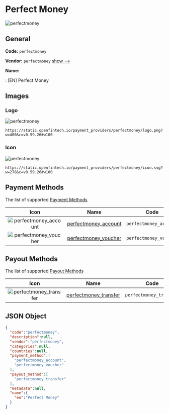 
# Perfect Money 
![perfectmoney](https://static.openfintech.io/payment_providers/perfectmoney/logo.png?w=400&c=v0.59.26#w100)  

## General 
 
**Code:** `perfectmoney` 
 
**Vendor:** `perfectmoney` [show -->](/vendors/perfectmoney/) 
 
**Name:** 
 
:	[EN] Perfect Money 
 

## Images 

### Logo 
 
![perfectmoney](https://static.openfintech.io/payment_providers/perfectmoney/logo.png?w=400&c=v0.59.26#w100)  

```
https://static.openfintech.io/payment_providers/perfectmoney/logo.png?w=400&c=v0.59.26#w100
```  

### Icon 
 
![perfectmoney](https://static.openfintech.io/payment_providers/perfectmoney/icon.svg?w=278&c=v0.59.26#w100)  

```
https://static.openfintech.io/payment_providers/perfectmoney/icon.svg?w=278&c=v0.59.26#w100
```  

## Payment Methods 
 
The list of supported [Payment Methods](/payment-methods/) 

|Icon|Name|Code| 
|:---:|:---:|:---:| 
|![perfectmoney_account](https://static.openfintech.io/payment_methods/perfectmoney_account/icon.svg?w=278&c=v0.59.26#w100) |[perfectmoney_account](/payment-methods/perfectmoney_account/)|`perfectmoney_account`| 
|![perfectmoney_voucher](https://static.openfintech.io/payment_methods/perfectmoney_voucher/icon.svg?w=278&c=v0.59.26#w100) |[perfectmoney_voucher](/payment-methods/perfectmoney_voucher/)|`perfectmoney_voucher`| 
 

## Payout Methods 
 
The list of supported [Payout Methods](/payout-methods/) 

|Icon|Name|Code| 
|:---:|:---:|:---:| 
|![perfectmoney_transfer](https://static.openfintech.io/payout_methods/perfectmoney_transfer/icon.svg?w=278&c=v0.59.26#w40) |[perfectmoney_transfer](payout-methodsperfectmoney_transfer/)|`perfectmoney_transfer`| 
 

## JSON Object 

```json
{
  "code":"perfectmoney",
  "description":null,
  "vendor":"perfectmoney",
  "categories":null,
  "countries":null,
  "payment_method":[
    "perfectmoney_account",
    "perfectmoney_voucher"
  ],
  "payout_method":[
    "perfectmoney_transfer"
  ],
  "metadata":null,
  "name":{
    "en":"Perfect Money"
  }
}
```  
